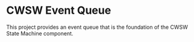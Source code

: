 # CWSW Event Queue

This project provides an event queue that is the foundation of the CWSW State Machine component.

